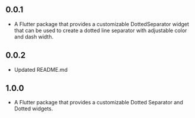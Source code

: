## 0.0.1

* A Flutter package that provides a customizable DottedSeparator widget that can be used to create a dotted line separator with adjustable color and dash width.

## 0.0.2

* Updated README.md 

## 1.0.0

* A Flutter package that provides a customizable Dotted Separator and Dotted widgets.
